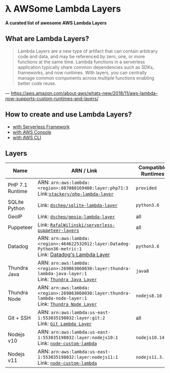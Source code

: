 # λ AWSome Lambda Layers

**A curated list of awesome AWS Lambda Layers** 

## What are Lambda Layers?

> Lambda Layers are a new type of artifact that can contain arbitrary code and data, and may be referenced by zero, one, or more functions at the same time. Lambda functions in a serverless application typically share common dependencies such as SDKs, frameworks, and now runtimes. With layers, you can centrally manage common components across multiple functions enabling better code reuse.

— https://aws.amazon.com/about-aws/whats-new/2018/11/aws-lambda-now-supports-custom-runtimes-and-layers/

## How to create and use Lambda Layers?

* [with Serverless Framework](https://serverless.com/blog/publish-aws-lambda-layers-serverless-framework/)
* [with AWS Console](https://aws.amazon.com/blogs/aws/new-for-aws-lambda-use-any-programming-language-and-share-common-components/)
* [with AWS CLI](https://docs.aws.amazon.com/lambda/latest/dg/configuration-layers.html)

## Layers

| Name | ARN / Link | Compatible Runtimes |
|------|------------|---------------------|
| PHP 7.1 Runtime | ARN: `arn:aws:lambda:<region>:887080169480:layer:php71:3`<br>Link:[`stackery/php-lambda-layer`](https://github.com/stackery/php-lambda-layer) | `provided` |
| SQLite Python | Link: [`dschep/sqlite-lambda-layer`](https://github.com/dschep/sqlite-lambda-layer) | `python3.6` | 
| GeoIP | Link: [`dschep/geoip-lambda-layer`](https://github.com/dschep/geoip-lambda-layer) | all |
| Puppeteer | Link: [`RafalWilinski/serverless-puppeteer-layers`](https://github.com/RafalWilinski/serverless-puppeteer-layers) | all |
| Datadog | ARN: `arn:aws:lambda:<region>:464622532012:layer:Datadog-Python36-metric:1`<br>Link: [Datadog's Lambda Layer](https://www.datadoghq.com/blog/datadog-lambda-layer/) | `python3.6` |
| Thundra Java | ARN: `arn:aws:lambda:<region>:269863060030:layer:thundra-lambda-java-layer:1`<br>Link: [`Thundra Java Layer`](https://docs.thundra.io/docs/java-custom-runtime-and-layer-support) | `java8` |
| Thundra Node | ARN: `arn:aws:lambda:<region>:269863060030:layer:thundra-lambda-node-layer:1`<br>Link: [`Thundra Node Layer`](https://docs.thundra.io/docs/node-custom-runtime-and-layer-support) | `nodejs8.10` |
| Git + SSH | ARN: `arn:aws:lambda:us-east-1:553035198032:layer:git:2`<br>Link: [`Git Lambda Layer`](https://github.com/lambci/git-lambda-layer) | all |
| Nodejs v10 | ARN: `arn:aws:lambda:us-east-1:553035198032:layer:nodejs10:1`<br>Link: [`node-custom-lambda`](https://github.com/lambci/node-custom-lambda) | `nodejs10.14.1` |
| Nodejs v11 | ARN: `arn:aws:lambda:us-east-1:553035198032:layer:nodejs11:1`<br>Link: [`node-custom-lambda`](https://github.com/lambci/node-custom-lambda) | `nodejs11.3.0` |
